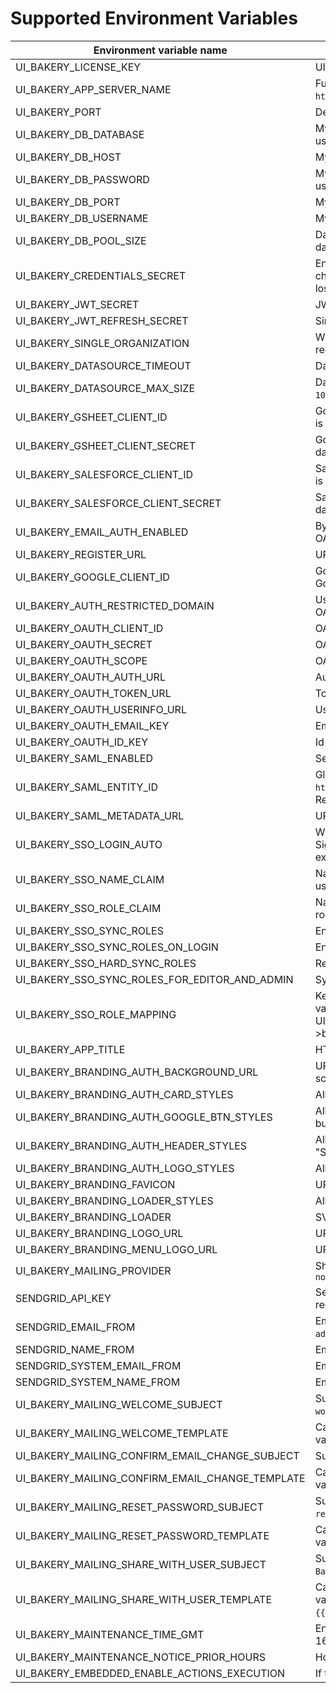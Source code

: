 # Supported Environment Variables
| Environment variable name                       | Description                                                                                                                                                                                       |
|-------------------------------------------------|---------------------------------------------------------------------------------------------------------------------------------------------------------------------------------------------------|
| UI_BAKERY_LICENSE_KEY                           | UI Bakery license key. To get your key [contact us](https://uibakery.io/contact-us).                                                                                                              |
| UI_BAKERY_APP_SERVER_NAME                       | Full domain address where UI Bakery is hosted. For example `https://bakery.mycompany.com`.                                                                                                        |
| UI_BAKERY_PORT                                  | Defines the port UI Bakery is run on.                                                                                                                                                             |
| UI_BAKERY_DB_DATABASE                           | MySQL database name, must be specified when external database is used.                                                                                                                            |
| UI_BAKERY_DB_HOST                               | MySQL host name, must be specified when external database is used.                                                                                                                                |
| UI_BAKERY_DB_PASSWORD                           | MySQL user password, must be specified when external database is used.                                                                                                                            |
| UI_BAKERY_DB_PORT                               | MySQL port, must be specified when external database is used.                                                                                                                                     |
| UI_BAKERY_DB_USERNAME                           | MySQL user name, must be specified when external database is used.                                                                                                                                |
| UI_BAKERY_DB_POOL_SIZE                          | Database connection pool size, can be specified when external database is used. Default value is `100`.                                                                                           |
| UI_BAKERY_CREDENTIALS_SECRET                    | Encryption key for data source credentials. Must be exactly 32 characters long. Changing this variable on existed instance may lead to losing access to already connected data source.            |
| UI_BAKERY_JWT_SECRET                            | JWT secret is used to sign user requests to UI Bakery API.                                                                                                                                        |
| UI_BAKERY_JWT_REFRESH_SECRET                    | Similar to `UI_BAKERY_JWT_SECRET` but for refresh token.                                                                                                                                          |                                                                 |
| UI_BAKERY_SINGLE_ORGANIZATION                   | When `true`, only one organization can exist. All other attempts to register new one will fail.                                                                                                   |
| UI_BAKERY_DATASOURCE_TIMEOUT                    | Datasource request timeout in milliseconds. Default value is `90000`.                                                                                                                             |
| UI_BAKERY_DATASOURCE_MAX_SIZE                   | Datasource request maximum response size in bytes. Default value is `102400000`.                                                                                                                  |
| UI_BAKERY_GSHEET_CLIENT_ID                      | Google Sheet API Client Id. Must be provided when GSheet datasource is required.                                                                                                                  |
| UI_BAKERY_GSHEET_CLIENT_SECRET                  | Google Sheet API Client Secret. Must be provided when GSheet datasource is required.                                                                                                              |
| UI_BAKERY_SALESFORCE_CLIENT_ID                  | Salesforce API Client Id. Must be provided when Salesforce datasource is required.                                                                                                                |
| UI_BAKERY_SALESFORCE_CLIENT_SECRET              | Salesforce API Client Secret. Must be provided when Salesforce datasource is required.                                                                                                            |
| UI_BAKERY_EMAIL_AUTH_ENABLED                    | By default is `true`. Can be set to `false` to allow authentication only with OAuth2 or SAML SSO.                                                                                                 |
| UI_BAKERY_REGISTER_URL                          | URL for UI Bakery Sign Up page. Default value is `/register`.                                                                                                                                     |
| UI_BAKERY_GOOGLE_CLIENT_ID                      | Google OAuth Client Id. Must be provided to enable authentication with Google.                                                                                                                    |
| UI_BAKERY_AUTH_RESTRICTED_DOMAIN                | Used to restrict which email addresses are allowed to authenticate with OAuth2. For example `mycompany.com`                                                                                       |
| UI_BAKERY_OAUTH_CLIENT_ID                       | OAuth2 client id.                                                                                                                                                                                 |
| UI_BAKERY_OAUTH_SECRET                          | OAuth2 client secret.                                                                                                                                                                             |
| UI_BAKERY_OAUTH_SCOPE                           | OAuth2 scope, space separated string.                                                                                                                                                             |
| UI_BAKERY_OAUTH_AUTH_URL                        | Authorization URL for OAuth2.                                                                                                                                                                     |
| UI_BAKERY_OAUTH_TOKEN_URL                       | Token endpoint URL for OAuth2.                                                                                                                                                                    |
| UI_BAKERY_OAUTH_USERINFO_URL                    | Userinfo endpoint URL for OAuth2.                                                                                                                                                                 |
| UI_BAKERY_OAUTH_EMAIL_KEY                       | Email key attribute name for OAuth2. Default is 'email'.                                                                                                                                          |
| UI_BAKERY_OAUTH_ID_KEY                          | Id key attribute name for OAuth2. Default is 'sub'.                                                                                                                                               |
| UI_BAKERY_SAML_ENABLED                          | Set to `true` to enable SAML authentication.                                                                                                                                                      |
| UI_BAKERY_SAML_ENTITY_ID                        | Global unique name (Entity ID) for SAML Entity. For example `http://adapplicationregistry.onmicrosoft.com/myorganization/myapp`. Required for SAML authentication.                                |
| UI_BAKERY_SAML_METADATA_URL                     | URL to SAML metadata XML. Required for SAML authentication.                                                                                                                                       |
| UI_BAKERY_SSO_LOGIN_AUTO                        | When `true`, SSO authentication flow starts as soon as a user opens Sign In or Sign up page. When `false`, a user must click `Login with SAML` explicitly.                                        |
| UI_BAKERY_SSO_NAME_CLAIM                        | Name of the custom attribute for SSO that will be used for UI Bakery user name. Default value is `name`.                                                                                          |
| UI_BAKERY_SSO_ROLE_CLAIM                        | Name of the custom attribute for SSO that will be used for UI Bakery role mapping. Default value is `role`.                                                                                       |
| UI_BAKERY_SSO_SYNC_ROLES                        | Enable roles synchronization from Identity Server to UI Bakery                                                                                                                                    |
| UI_BAKERY_SSO_SYNC_ROLES_ON_LOGIN               | Enable roles sync on login                                                                                                                                                                        |
| UI_BAKERY_SSO_HARD_SYNC_ROLES                   | Rewrite roles on sync                                                                                                                                                                             |
| UI_BAKERY_SSO_SYNC_ROLES_FOR_EDITOR_AND_ADMIN   | Sync roles for admin and editor user roles as well                                                                                                                                                |
| UI_BAKERY_SSO_ROLE_MAPPING                      | Key pair role mapping where a key is a SSO provider custom claim and value is UI Bakery role name, UI_BAKERY_SSO_ROLE_MAPPING=identityRoleName->bakeryRoleName,identityRoleName2->bakeryRoleName2 |
| UI_BAKERY_APP_TITLE                             | HTML `<title/>` tag content. Default value is `UI Bakery`.                                                                                                                                        |
| UI_BAKERY_BRANDING_AUTH_BACKGROUND_URL          | URL to image. Allows you to set custom background image for auth screen.                                                                                                                          |
| UI_BAKERY_BRANDING_AUTH_CARD_STYLES             | Allows you to set custom CSS styles for card on auth screen.                                         s                                                                                            |
| UI_BAKERY_BRANDING_AUTH_GOOGLE_BTN_STYLES       | Allows you to set custom CSS styles for "LOGIN WITH GOOGLE" button on auth screen.                                                                                                                |
| UI_BAKERY_BRANDING_AUTH_HEADER_STYLES           | Allows you to set custom CSS styles for headers ("Login" and "Signup") on auth screens.                                                                                                           |
| UI_BAKERY_BRANDING_AUTH_LOGO_STYLES             | Allows you to set custom CSS styles for logo on auth screens.                                                                                                                                     |
| UI_BAKERY_BRANDING_FAVICON                      | URL to image. Allows you to set custom favicon.                                                                                                                                                   |
| UI_BAKERY_BRANDING_LOADER_STYLES                | Allows you to set custom CSS styles for loader                                                                                                                                                    |
| UI_BAKERY_BRANDING_LOADER                       | SVG or HTML text. Allows you to set custom loader image.                                                                                                                                          |
| UI_BAKERY_BRANDING_LOGO_URL                     | URL to image. Allows you to replace UI Bakery logo.                                                                                                                                               |
| UI_BAKERY_BRANDING_MENU_LOGO_URL                | URL to image. Allows you to replace UI Bakery logo in menu.                                                                                                                                       |
| UI_BAKERY_MAILING_PROVIDER                      | Should be set to `sendgrid` to enable email messages. Default value is `noop`                                                                                                                     |
| SENDGRID_API_KEY                                | SendGrid API key. Required if transactional emails to users are required.                                                                                                                         |
| SENDGRID_EMAIL_FROM                             | Email sender address for welcome email. Default value is `admin@uibakery.io`.                                                                                                                     |
| SENDGRID_NAME_FROM                              | Email sender name for welcome email. Default value is `Admin`.                                                                                                                                    |
| SENDGRID_SYSTEM_EMAIL_FROM                      | Email sender address. Default value is `admin@uibakery.io`.                                                                                                                                       |
| SENDGRID_SYSTEM_NAME_FROM                       | Email sender name. Default value is `Admin`.                                                                                                                                                      |
| UI_BAKERY_MAILING_WELCOME_SUBJECT               | Subject for welcome email. Default value is `Welcome to UI Bakery workspace`.                                                                                                                     |
| UI_BAKERY_MAILING_WELCOME_TEMPLATE              | Can be HTML string or SendGrid email template ID. Supported variables: `{{userName}}` and `{{userEmail}}`.                                                                                        |
| UI_BAKERY_MAILING_CONFIRM_EMAIL_CHANGE_SUBJECT  | Subject for email change email. Default value is `Change email request`.                                                                                                                          |
| UI_BAKERY_MAILING_CONFIRM_EMAIL_CHANGE_TEMPLATE | Can be HTML string or SendGrid email template ID. Supported variables: `{{userName}}`, `{{userEmail}}` and `{{changeEmailUrl}}`.                                                                  |
| UI_BAKERY_MAILING_RESET_PASSWORD_SUBJECT        | Subject for password reset email. Default value is `Reset password request`.                                                                                                                      |
| UI_BAKERY_MAILING_RESET_PASSWORD_TEMPLATE       | Can be HTML string or SendGrid email template ID. Supported variables: `{{userName}}`, `{{userEmail}}` and `{{resetPasswordUrl}}`.                                                                |
| UI_BAKERY_MAILING_SHARE_WITH_USER_SUBJECT       | Subject for inviting user email. Default value is `You are invited to UI Bakery workspace`.                                                                                                       |
| UI_BAKERY_MAILING_SHARE_WITH_USER_TEMPLATE      | Can be HTML string or SendGrid email template ID. Supported variables: `{{userName}}`, `{{userEmail}}`, `{{organizationUrl}}` and `{{organizationName}}`.                                         |
| UI_BAKERY_MAINTENANCE_TIME_GMT                  | Enables maintenance mode notice, format - Wed Sep 28 2022 16:08:13 GMT+0100                                                                                                                       |
| UI_BAKERY_MAINTENANCE_NOTICE_PRIOR_HOURS        | How many hours prior to maintenance the notice must be shown                                                                                                                                      |
|UI_BAKERY_EMBEDDED_ENABLE_ACTIONS_EXECUTION| If true, allows calling actions when UI Bakery is embedded in an iframe                                   |
